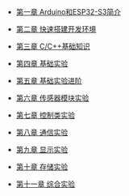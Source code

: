 <!-- docs/_sidebar.md -->

- [第一章 Arduino和ESP32-S3简介](DShanMCU-Mio/Arduino/chapter1.md)

- [第二章 快速搭建开发环境](DShanMCU-Mio/Arduino/chapter2.md)

- [第三章 C/C++基础知识](DShanMCU-Mio/Arduino/chapter3.md)

- [第四章 基础实验]()

- [第五章 基础实验进阶]()

- [第六章 传感器模块实验]()

- [第七章 控制类实验]()

- [第八章 通信实验]()

- [第九章 显示实验]()

- [第十章 存储实验]()

- [第十一章 综合实验]()

